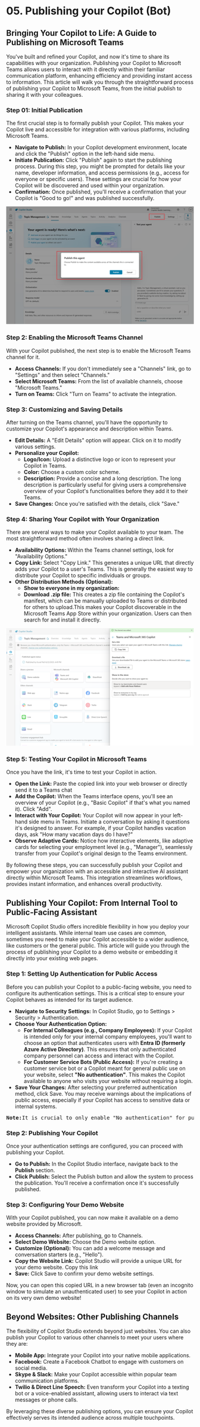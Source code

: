 # 05. Publishing your Copilot (Bot)
## Bringing Your Copilot to Life: A Guide to Publishing on Microsoft Teams
You've built and refined your Copilot, and now it's time to share its capabilities with your organization. Publishing your Copilot to Microsoft Teams allows users to interact with it directly within their familiar communication platform, enhancing efficiency and providing instant access to information. This article will walk you through the straightforward process of publishing your Copilot to Microsoft Teams, from the initial publish to sharing it with your colleagues.
### Step 01: Initial Publication
The first crucial step is to formally publish your Copilot. This makes your Copilot live and accessible for integration with various platforms, including Microsoft Teams.
- **Navigate to Publish:** In your Copilot development environment, locate and click the "Publish" option in the left-hand side menu.
- **Initiate Publication:** Click "Publish" again to start the publishing process. During this step, you might be prompted for details like your name, developer information, and access permissions (e.g., access for everyone or specific users). These settings are crucial for how your Copilot will be discovered and used within your organization.
- **Confirmation:** Once published, you'll receive a confirmation that your Copilot is "Good to go!" and was published successfully.

<img src="ref/Initiate-Publication.png" />

### Step 2: Enabling the Microsoft Teams Channel
With your Copilot published, the next step is to enable the Microsoft Teams channel for it.
- **Access Channels:** If you don't immediately see a "Channels" link, go to "Settings" and then select "Channels."
- **Select Microsoft Teams:** From the list of available channels, choose "Microsoft Teams."
- **Turn on Teams:** Click "Turn on Teams" to activate the integration.

### Step 3: Customizing and Saving Details
After turning on the Teams channel, you'll have the opportunity to customize your Copilot's appearance and description within Teams.
- **Edit Details:** A "Edit Details" option will appear. Click on it to modify various settings.
- **Personalize your Copilot:**
	- **Logo/Icon:** Upload a distinctive logo or icon to represent your Copilot in Teams.
	- **Color:** Choose a custom color scheme.
	- **Description:** Provide a concise and a long description. The long description is particularly useful for giving users a comprehensive overview of your Copilot's functionalities before they add it to their Teams.
- **Save Changes:** Once you're satisfied with the details, click "Save."

### Step 4: Sharing Your Copilot with Your Organization
There are several ways to make your Copilot available to your team. The most straightforward method often involves sharing a direct link.
- **Availability Options:** Within the Teams channel settings, look for "Availability Options."
- **Copy Link:** Select "Copy Link." This generates a unique URL that directly adds your Copilot to a user's Teams. This is generally the easiest way to distribute your Copilot to specific individuals or groups.
- **Other Distribution Methods (Optional):**
	- **Show to everyone in my organization:**
	- **Download .zip file:** This creates a zip file containing the Copilot's manifest, which can be manually uploaded to Teams or distributed for others to upload.This makes your Copilot discoverable in the Microsoft Teams App Store within your organization. Users can then search for and install it directly.

<img src="ref/Sharing-Copilot.png" />

### Step 5: Testing Your Copilot in Microsoft Teams
Once you have the link, it's time to test your Copilot in action.
- **Open the Link:** Paste the copied link into your web browser or directly send it to a Teams chat
- **Add the Copilot:** When the Teams interface opens, you'll see an overview of your Copilot (e.g., "Basic Copilot" if that's what you named it). Click "Add".
- **Interact with Your Copilot:** Your Copilot will now appear in your left-hand side menu in Teams. Initiate a conversation by asking it questions it's designed to answer. For example, if your Copilot handles vacation days, ask "How many vacation days do I have?"
- **Observe Adaptive Cards:** Notice how interactive elements, like adaptive cards for selecting your employment level (e.g., "Manager"), seamlessly transfer from your Copilot's original design to the Teams environment.

By following these steps, you can successfully publish your Copilot and empower your organization with an accessible and interactive AI assistant directly within Microsoft Teams. This integration streamlines workflows, provides instant information, and enhances overall productivity.

## Publishing Your Copilot: From Internal Tool to Public-Facing Assistant
Microsoft Copilot Studio offers incredible flexibility in how you deploy your intelligent assistants. While internal team use cases are common, sometimes you need to make your Copilot accessible to a wider audience, like customers or the general public. This article will guide you through the process of publishing your Copilot to a demo website or embedding it directly into your existing web pages.

### Step 1: Setting Up Authentication for Public Access
Before you can publish your Copilot to a public-facing website, you need to configure its authentication settings. This is a critical step to ensure your Copilot behaves as intended for its target audience.
- **Navigate to Security Settings:** In Copilot Studio, go to Settings > Security > Authentication.
- **Choose Your Authentication Option:**
	- **For Internal Colleagues (e.g., Company Employees):** If your Copilot is intended only for your internal company employees, you'll want to choose an option that authenticates users with **Entra ID (formerly Azure Active Directory)**. This ensures that only authenticated company personnel can access and interact with the Copilot.
	- **For Customer Service Bots (Public Access):** If you're creating a customer service bot or a Copilot meant for general public use on your website, select **"No authentication"**. This makes the Copilot available to anyone who visits your website without requiring a login.
- **Save Your Changes:** After selecting your preferred authentication method, click Save. You may receive warnings about the implications of public access, especially if your Copilot has access to sensitive data or internal systems.

<pre><b>Note:</b>It is crucial to only enable "No authentication" for public-facing Copilots that do not expose confidential information or internal resources.</pre>

### Step 2: Publishing Your Copilot
Once your authentication settings are configured, you can proceed with publishing your Copilot.
- **Go to Publish:** In the Copilot Studio interface, navigate back to the **Publish** section.
- **Click Publish:** Select the Publish button and allow the system to process the publication. You'll receive a confirmation once it's successfully published.

### Step 3: Configuring Your Demo Website
With your Copilot published, you can now make it available on a demo website provided by Microsoft.
- **Access Channels:** After publishing, go to Channels.
- **Select Demo Website:** Choose the Demo website option.
- **Customize (Optional):** You can add a welcome message and conversation starters (e.g., "Hello").
- **Copy the Website Link:** Copilot Studio will provide a unique URL for your demo website. Copy this link
- **Save:** Click Save to confirm your demo website settings.

Now, you can open this copied URL in a new browser tab (even an incognito window to simulate an unauthenticated user) to see your Copilot in action on its very own demo website!

## Beyond Websites: Other Publishing Channels
The flexibility of Copilot Studio extends beyond just websites. You can also publish your Copilot to various other channels to meet your users where they are:
- **Mobile App:** Integrate your Copilot into your native mobile applications.
- **Facebook:** Create a Facebook Chatbot to engage with customers on social media.
- **Skype & Slack:** Make your Copilot accessible within popular team communication platforms.
- **Twilio & Direct Line Speech:** Even transform your Copilot into a texting bot or a voice-enabled assistant, allowing users to interact via text messages or phone calls.

By leveraging these diverse publishing options, you can ensure your Copilot effectively serves its intended audience across multiple touchpoints.